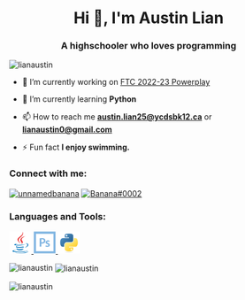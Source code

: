 <h1 align="center">Hi 👋, I'm Austin Lian</h1>
<h3 align="center">A highschooler who loves programming</h3>

<p align="left"> <img src="https://komarev.com/ghpvc/?username=lianaustin&label=Profile%20views&color=0e75b6&style=flat-square" alt="lianaustin" /> </p>

- 🔭 I’m currently working on [FTC 2022-23 Powerplay](https://github.com/sta-titansrobotics/2022-23-powerplay)

- 🌱 I’m currently learning **Python**

- 📫 How to reach me **austin.lian25@ycdsbk12.ca** or **lianaustin0@gmail.com**

- ⚡ Fun fact **I enjoy swimming.**

<h3 align="left">Connect with me:</h3>
<p align="left">
<a href="https://instagram.com/unnamedbanana" target="blank"><img align="center" src="https://raw.githubusercontent.com/rahuldkjain/github-profile-readme-generator/master/src/images/icons/Social/instagram.svg" alt="unnamedbanana" height="30" width="40" /></a>
<a href="https://discord.gg/Banana#0002" target="blank"><img align="center" src="https://raw.githubusercontent.com/rahuldkjain/github-profile-readme-generator/master/src/images/icons/Social/discord.svg" alt="Banana#0002" height="30" width="40" /></a>
</p>

<h3 align="left">Languages and Tools:</h3>
<p align="left"> <a href="https://www.java.com" target="_blank" rel="noreferrer"> <img src="https://raw.githubusercontent.com/devicons/devicon/master/icons/java/java-original.svg" alt="java" width="40" height="40"/> </a> <a href="https://www.photoshop.com/en" target="_blank" rel="noreferrer"> <img src="https://raw.githubusercontent.com/devicons/devicon/master/icons/photoshop/photoshop-line.svg" alt="photoshop" width="40" height="40"/> </a> <a href="https://www.python.org" target="_blank" rel="noreferrer"> <img src="https://raw.githubusercontent.com/devicons/devicon/master/icons/python/python-original.svg" alt="python" width="40" height="40"/> </a> </p>

<p><img align="left" src="https://github-readme-stats.vercel.app/api/top-langs?username=lianaustin&show_icons=true&theme=synthwave&locale=en&layout=compact" alt="lianaustin" /></p>

<p>&nbsp;<img align="center" src="https://github-readme-stats.vercel.app/api?username=lianaustin&show_icons=true&theme=synthwave&locale=en" alt="lianaustin" /></p>

<p><img align="center" src="https://github-readme-streak-stats.herokuapp.com/?user=lianaustin&" alt="lianaustin" /></p>
